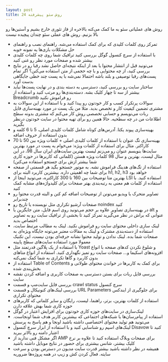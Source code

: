 ```yaml
---
layout: post
title: 24 روش سئو پیشرفته
---
```


روش های عملیاتی سئو به ما کمک می‌کنه بالاخره از فاز تئوری خارج بشیم و آستین‌ها رو بالا بزنیم. روش های عملی سئو چندان پیچیده نیست

- تمرکز روی کلمات کلیدی که برای کمک استفاده می‌شه. راهنمای نصب و راهنمای حل مشکلات بازی‌ها یه نمونه خوبه
- با استفاده از سرچ کنسول گوگل بررسی کنید ترافیک شما روی چه کلمات کلیدی بیشتر شده و صفحات مورد نظر رو غنی کنید
- می‌تونید قبل از انتشار محتوا یا بعد از اینکه نتیجه‌ای حاصل نشد رقبا رو در نتایج بررسی کنید، از چه محتوایی و با چه حجمی از متن استفاده می‌کنن؟ اگر تمام پست‌های رقبا توصیفی و بلند باشه احتمالا نمی‌شه با یه پست چند خطی جایگاهی بدست آورد
- ساختار سایت رو بررسی کنید، دسترسی به دسته بندی و در نهایت پست‌ها نباید بیشتر از سه تا چهار کلیک بشه. دسته‌بندی‌ها رو مرتب کنید و استفاده از Breadcrumb رو فراموش نکنید
- سوالات پرتکرار کسب و کار خودتون رو پیدا کنید و با استفاده از این سوالات به مشتری تضمین کیفیت کار و تخصص بدید. مثلا من یک پست در مورد بهینه‌سازی فایل ربات می‌نویسم و حسابی تخصصی روش کار می‌کنم که مشتری بدونه سطح اطلاعات من در چه سطحیه. حالا همین رو برای تهیه محتوا در سایت خودتون درنظر بگیرید
- بهینه‌سازی پیوند یکتا. آدرس‌های کوتاه شامل کلمات کلیدی اصلی، 5 تا 6 کلمه و بدون استفاده از حروف اضافه
- بهینه‌سازی تگ عنوان با استفاده از کلمات کلیدی اصلی + کلمات ویژه بین 50 تا 70 کاراکتر. مثال برای استفاده از کلمات ویژه: می‌خوام یه پست در مورد بهترین سایت‌ها بنویسم عنوان رو می‌زنم لیست بهترین سایت‌های ایران سال 98، در این مثال لیست، بهترین و سال 98 کلمات ویژه هستن (کلماتی که کاربرها در حوزه کاری شما بیشتر ازش برای جستجو استفاده می‌کنن)
- استفاده از تگ‌های هدینگ فراموش نشه. به موتور جستجو بگید هر قسمتی از صفحه برای شما چه اهمیتی داره. بیشترین کاربرد البته برای h1, h2, h3 خواهد بود
- بهترین متا توضیحات بین 160 تا 300 کاراکتره، می‌تونید اینجا از LSI استفاده کنید. با استفاده از کلمات هم معنی به رتبه‌بندی بهتر صفحات برای کلیدواژه‌های مشابه کمک کنید
- تصاویر متحرک یا ویدیو می‌تونن از توضیحات اضافه کم کنن و البته قدرت محتوا رو چندبرابر
- صفحات آرشیو تکراری مثل نویسنده یا تاریخ رو noindex کنید
- در بهینه‌سازی تصاویر علاوه بر حجم می‌تونید روی اسم فایل، متن جایگزین یا alt و عنوانی که براش در نظر می‌گیرید تمرکز کنید تا بخشی از ترافیک سایت رو به تصاویر اختصاص بدید
- لینک سازی داخلی محتوای سایت رو فراموش نکنید. لینک به مطالب مرتبط سایت، استفاده از دسته‌بندی مشترک و لینک به مقالات معتبر می‌تونه جایگاه ویژه‌ای به صفحات شما بده. لینک ندادن و تولید محتوا نشانه حرفه‌ای بودن نیست، این تکنیک معمولا مورد استفاده سایت‌های سطح پایینه
- با استفاده از یک پلاگین قدرتمند مثل Yoast و شلوغ نکردن کدهای صفحه با انواع افزونه‌های اسکیما و… صفحات سایت رو تمیز نگهداری کنید. استفاده از انواع متاهای بدون کاربرد و گاها تکراری به شما کمک نمی‌کنه
- استفاده از Table of Contents برای کمک به کاربرها در خواندن محتوای طولانی و بخش‌بندی شده
- بررسی فایل ربات برای بستن دسترسی به صفحات کاربری و اضافه کردن نقشه سایت
- بررسی فایل سایت‌مپ و قسمت crawl status سرچ کنسول
- بررسی لینک‌های کنونیکال و قسمت URL Parameters برای جلوگیری از ایندکس محتوای تکراری
- استفاده از کلمات بهترین، برتر، راهنما، لیست، رایگان و سایر کلماتی که کاربرهای حوزه کاری شما بهش علاقه دارن
- لینک‌سازی در سایت‌های حوزه کاری خودتون برای افزایش اعتبار در گوگل
- استفاده از پیام‌رسان‌ها یا شبکه‌های اجتماعی که بیشترین کاربر هدف شما اونجاست. می‌تونید هم تولید محتوای اختصاصی داشته باشید اونجا و هم پاسخ به پرسش
- لینک‌های اسپم رو شناسایی کنید و با استفاده از ابزار سرچ کنسول Disavow کنید تا اعتبار دامنه رو بالاتر ببرید
- اگر مشکل فنی ندارید از AMP برای صفحات وبلاگ استفاده کنید تا علاوه بر نرخ کلیک بیشتر، شانس بیشتری برای حضور در نتایج موبایل داشته باشید
- همیشه در نظر داشته باشید بیشتر قدرت سایت مدیون در دسترس بودن و سرعت سایته. فعال کردن کش و زیپ در همه پروژه‌ها ضروریه
